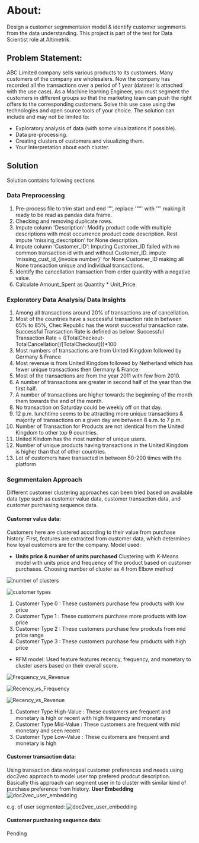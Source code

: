 # About:
Design a customer segmmentaion model & identify customer segmments from the data understanding. This project is part of the  test for Data Scientist role at Altimetrik.

## Problem Statement:
ABC Limited company sells various products to its customers. Many customers of the company are wholesalers. Now the company has recorded all the transactions over a period of 1 year (dataset is attached with the use case). As a Machine learning Engineer, you must segment the customers in different groups so that the marketing team can push the right offers to the corresponding customers. Solve this use case using the technologies and open source tools of your choice.
The solution can include and may not be limited to:
* Exploratory analysis of data (with some visualizations if possible).
* Data pre-processing.
* Creating clusters of customers and visualizing them.
* Your Interpretation about each cluster.

## Solution
Solution contains following sections

### Data Preprocessing
1. Pre-process file to trim start and end '"', replace '""' with '"' making it ready to be read as pandas data frame.
2. Checking and removing duplicate rows.
3. Impute column 'Description': Modify product code with multiple descriptions with most occurrence product code description. Rest impute 'missing_description' for None description.
4. Impute column 'Customer_ID': Imputing Customer_ID failed with no common transaction id with and without Customer_ID. impute 'missing_cust_id_{invoice number}' for None Customer_ID making all None transaction unique and individual transactions.
5. Identify the cancellation transaction from order quantity with a negative value.
6. Calculate Amount_Spent as Quantity * Unit_Price.

### Exploratory Data Analysis/ Data Insights
1. Among all transactions around 20% of transactions are of cancellation.
2. Most of the countries have a successful transaction rate in between 65% to 85%, Chec Republic has the worst successful transaction rate. Successful Transaction Rate is defined as below:
Successful Transaction Rate = ([TotalCheckout-TotalCancellation]/[TotalCheckout]))*100
3. Most numbers of transactions are from United Kingdom followed by Germany & France
4. Most revenue is from United Kingdom followed by Netherland which has fewer unique transactions then Germany & France.
5. Most of the transactions are from the year 2011 with few from 2010.
6. A number of transactions are greater in second half of the year than the first half.
7. A number of transactions are higher towards the beginning of the month them towards the end of the month.
8. No transaction on Saturday could be weekly off on that day.
9. 12 p.m. lunchtime seems to be attracting more unique transactions & majority of transactions on a given day are between 8 a.m. to 7 p.m.
10. Number of Transaction for Products are not identical from the United Kingdom to other top 9 countries.
11. United Kindom has the most number of unique users.
12. Number of unique products having transactions in the United Kingdom is higher than that of other countries.
13. Lot of customers have transacted in between 50-200 times with the platform

### Segmmentaion Approach
Different customer clustering approaches can been tried based on available data type such as customer value data, customer transaction data, and customer purchasing sequence data.

#### Customer value data:
Customers here are clustered according to their value from purchase history. First, features are extracted from customer data, which determines how loyal customers are for the company. Model used:
* **Units price & number of units purchased**
Clustering with K-Means model with units price and frequency of the product based on customer purchases. Choosing number of cluster as 4 from Elbow method

![number of clusters](https://github.com/srikant86panda/altimetrik_ml_challenge/blob/master/image/Segmentation_Elbow.jpg)

![customer types](https://github.com/srikant86panda/altimetrik_ml_challenge/blob/master/image/Segmentation.jpg)

1. Customer Type 0 : These customers purchase few products with low price
2. Customer Type 1 : These customers purchase more products with low price
3. Customer Type 2 : These customers purchase few prodcuts from mid price range
4. Customer Type 3 : These customers purchase few products with high price

* RFM model: Used feature features recency, frequency, and monetary to cluster users based on their overall score.

![Frequency_vs_Revenue](https://github.com/srikant86panda/altimetrik_ml_challenge/blob/master/image/Frequency_vs_Revenue.jpg)

![Recency_vs_Frequency](https://github.com/srikant86panda/altimetrik_ml_challenge/blob/master/image/Recency_vs_Frequency.jpg)

![Recency_vs_Revenue](https://github.com/srikant86panda/altimetrik_ml_challenge/blob/master/image/Recency_vs_Revenue.jpg)

1. Customer Type High-Value : These customers are frequent and monetary is high or recent with high frequency and monetary
2. Customer Type Mid-Value : These customers are frequent with mid monetary and seen recent
3. Customer Type Low-Value : These customers are frequent and monetary is high

#### Customer transaction data:
Using transaction data revingeal customer preferences and needs using doc2vec approach to model user top prefered prodcut description.
Basically this approach can segment user in to cluster with similar kind of purchase preference from history.
**User Embedding**
![doc2vec_user_embedding](https://github.com/srikant86panda/altimetrik_ml_challenge/blob/master/image/doc2vec_embedding.jpg)

e.g. of user segmented:
![doc2vec_user_embedding](https://github.com/srikant86panda/altimetrik_ml_challenge/blob/master/image/doc2vec_segments.jpg)

#### Customer purchasing sequence data:
Pending
